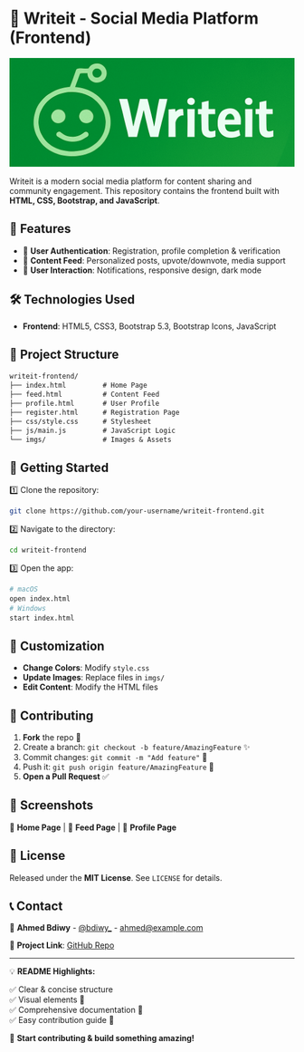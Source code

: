 # 🚀 Writeit - Social Media Platform (Frontend)

![Writeit Logo](/imgs/logo-cover.png)

Writeit is a modern social media platform for content sharing and community engagement. This repository contains the frontend built with **HTML, CSS, Bootstrap, and JavaScript**.

## 🌟 Features

- 🔐 **User Authentication**: Registration, profile completion & verification
- 📰 **Content Feed**: Personalized posts, upvote/downvote, media support
- 💬 **User Interaction**: Notifications, responsive design, dark mode

## 🛠 Technologies Used

- **Frontend**: HTML5, CSS3, Bootstrap 5.3, Bootstrap Icons, JavaScript

## 📂 Project Structure
```
writeit-frontend/
├── index.html         # Home Page
├── feed.html          # Content Feed
├── profile.html       # User Profile
├── register.html      # Registration Page
├── css/style.css      # Stylesheet
├── js/main.js         # JavaScript Logic
└── imgs/              # Images & Assets
```

## 🚀 Getting Started

1️⃣ Clone the repository:
```bash
git clone https://github.com/your-username/writeit-frontend.git
```
2️⃣ Navigate to the directory:
```bash
cd writeit-frontend
```
3️⃣ Open the app:
```bash
# macOS
open index.html  
# Windows
start index.html
```

## 🎨 Customization

- **Change Colors**: Modify `style.css`
- **Update Images**: Replace files in `imgs/`
- **Edit Content**: Modify the HTML files

## 🤝 Contributing

1. **Fork** the repo 🍴
2. Create a branch: `git checkout -b feature/AmazingFeature` ✨
3. Commit changes: `git commit -m "Add feature"` 📝
4. Push it: `git push origin feature/AmazingFeature` 🚀
5. **Open a Pull Request** ✅

## 📸 Screenshots

🏡 **Home Page** | 📰 **Feed Page** | 👤 **Profile Page**

## 📜 License

Released under the **MIT License**. See `LICENSE` for details.

## 📞 Contact

📧 **Ahmed Bdiwy** - [@bdiwy_](https://twitter.com/bdiwy_) - ahmed@example.com

🔗 **Project Link**: [GitHub Repo](https://github.com/your-username/writeit-frontend)

---

💡 **README Highlights:**

✅ Clear & concise structure  
✅ Visual elements 🎨  
✅ Comprehensive documentation 📖  
✅ Easy contribution guide 🤝  

🚀 **Start contributing & build something amazing!**

